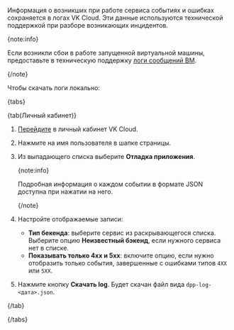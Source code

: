 Информация о возникших при работе сервиса событиях и ошибках сохраняется в логах VK Cloud. Эти данные используются технической поддержкой при разборе возникающих инцидентов.

{note:info}

Если возникли сбои в работе запущенной виртуальной машины, предоставьте в техническую поддержку [логи сообщений ВМ](/ru/computing/iaas/instructions/vm/vm-console#logi_soobshcheniy_vm).

{/note}

Чтобы скачать логи локально:

{tabs}

{tab(Личный кабинет)}

1. [Перейдите](https://msk.cloud.vk.com/app/) в личный кабинет VK Cloud.
1. Нажмите на имя пользователя в шапке страницы.
1. Из выпадающего списка выберите **Отладка приложения**.

   {note:info}

   Подробная информация о каждом событии в формате JSON доступна при нажатии на него.

   {/note}

1. Настройте отображаемые записи:

   - **Тип бекенда**: выберите сервис из раскрывающегося списка. Выберите опцию **Неизвестный бэкенд**, если нужного сервиса нет в списке.
   - **Показывать только 4хх и 5хх**: включите опцию, если нужно отобразить только события, завершенные с ошибками типов `4XX` или `5XX`.

1. Нажмите кнопку **Скачать log**. Будет скачан файл вида `dpp-log-<дата>.json`.

{/tab}

{/tabs}
